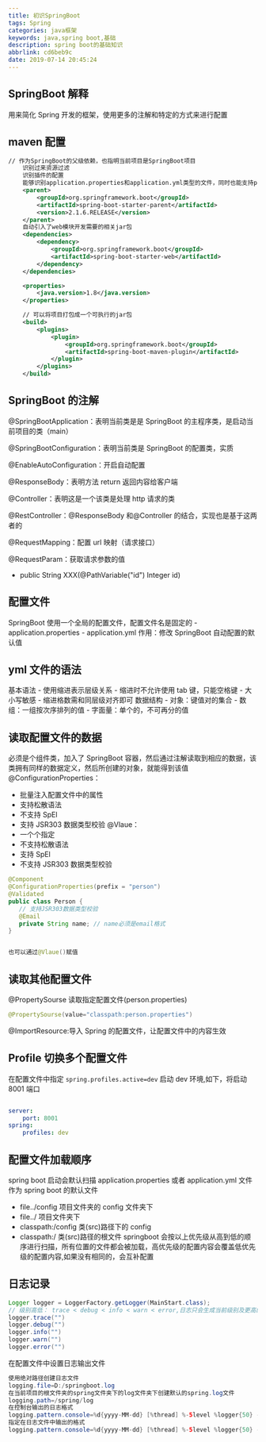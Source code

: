```yaml
---
title: 初识SpringBoot
tags: Spring
categories: java框架
keywords: java,spring boot,基础
description: spring boot的基础知识
abbrlink: cd6beb9c
date: 2019-07-14 20:45:24
---
```


## **SpringBoot 解释**
用来简化 Spring 开发的框架，使用更多的注解和特定的方式来进行配置

## **maven 配置**

```xml
// 作为SpringBoot的父级依赖，也指明当前项目是SpringBoot项目
    识别过来资源过滤
    识别插件的配置
    能够识别application.properties和application.yml类型的文件，同时也能支持profile-specific类型的文件
    <parent>
        <groupId>org.springframework.boot</groupId>
        <artifactId>spring-boot-starter-parent</artifactId>
        <version>2.1.6.RELEASE</version>
    </parent>
    自动引入了web模块开发需要的相关jar包
    <dependencies>
        <dependency>
            <groupId>org.springframework.boot</groupId>
            <artifactId>spring-boot-starter-web</artifactId>
        </dependency>
    </dependencies>

    <properties>
        <java.version>1.8</java.version>
    </properties>

    // 可以将项目打包成一个可执行的jar包
    <build>
        <plugins>
            <plugin>
                <groupId>org.springframework.boot</groupId>
                <artifactId>spring-boot-maven-plugin</artifactId>
            </plugin>
        </plugins>
    </build>

```

## **SpringBoot 的注解**

@SpringBootApplication：表明当前类是是 SpringBoot 的主程序类，是启动当前项目的类（main）

@SpringBootConfiguration：表明当前类是 SpringBoot 的配置类，实质

@EnableAutoConfiguration：开启自动配置

@ResponseBody：表明方法 return 返回内容给客户端

@Controller：表明这是一个该类是处理 http 请求的类

@RestController：@ResponseBody 和@Controller 的结合，实现也是基于这两者的

@RequestMapping：配置 url 映射（请求接口）

@RequestParam：获取请求参数的值

- public String XXX(@PathVariable("id") Integer id)

## **配置文件**

SpringBoot 使用一个全局的配置文件，配置文件名是固定的 - application.properties - application.yml
作用：修改 SpringBoot 自动配置的默认值

## **yml 文件的语法**

基本语法 - 使用缩进表示层级关系 - 缩进时不允许使用 tab 键，只能空格键 - 大小写敏感 - 缩进格数需和同层级对齐即可
数据结构 - 对象：键值对的集合 - 数组：一组按次序排列的值 - 字面量：单个的，不可再分的值

## **读取配置文件的数据**

必须是个组件类，加入了 SpringBoot 容器，然后通过注解读取到相应的数据，该类拥有同样的数据定义，然后所创建的对象，就能得到该值  
 @ConfigurationProperties：

- 批量注入配置文件中的属性
- 支持松散语法
- 不支持 SpEl
- 支持 JSR303 数据类型校验
  @Vlaue：
- 一个个指定
- 不支持松散语法
- 支持 SpEl
- 不支持 JSR303 数据类型校验

```java
@Component
@ConfigurationProperties(prefix = "person")
@Validated
public class Person {
   // 支持JSR303数据类型校验
   @Email
   private String name; // name必须是email格式
}


也可以通过@Vlaue()赋值
```

## **读取其他配置文件**

@PropertySourse 读取指定配置文件(person.properties)

```java
@PropertySourse(value="classpath:person.properties")
```

@ImportResource:导入 Spring 的配置文件，让配置文件中的内容生效

## **Profile 切换多个配置文件**

在配置文件中指定
`spring.profiles.active=dev`
启动 dev 环境,如下，将启动 8001 端口

```yml

server:
    port: 8001
spring:
    profiles: dev
```

## **配置文件加载顺序**

spring boot 启动会默认扫描 application.properties 或者 application.yml 文件作为 spring boot 的默认文件

- file../config 项目文件夹的 config 文件夹下
- file../ 项目文件夹下
- classpath:/config 类(src)路径下的 config
- classpath:/ 类(src)路径的根文件
  springboot 会按以上优先级从高到低的顺序进行扫描，所有位置的文件都会被加载，高优先级的配置内容会覆盖低优先级的配置内容,如果没有相同的，会互补配置

## **日志记录**

```java
Logger logger = LoggerFactory.getLogger(MainStart.class);
// 级别高低： trace < debug < info < warn < error,日志只会生成当前级别及更高的级别，比当前级别低的日志会忽略
logger.trace("")
logger.debug("")
logger.info("")
logger.warn("")
logger.error("")
```

在配置文件中设置日志输出文件

```java
使用绝对路径创建日志文件
logging.file=D:/springboot.log
在当前项目的根文件夹的spring文件夹下的log文件夹下创建默认的spring.log文件
logging.path=/spring/log
在控制台输出的日志格式
logging.pattern.console=%d{yyyy-MM-dd} [%thread] %-5level %logger{50} - %msg%n
指定在日志文件中输出的格式
logging.pattern.console=%d{yyyy-MM-dd} [%thread] %-5level %logger{50} - %msg%n
```
